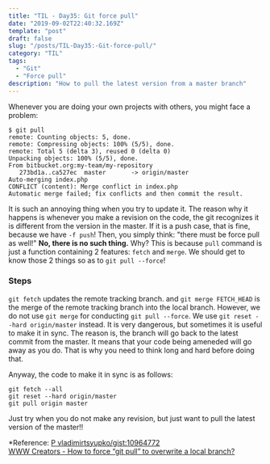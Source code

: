 ```yaml
---
title: "TIL - Day35: Git force pull"
date: "2019-09-02T22:40:32.169Z"
template: "post"
draft: false
slug: "/posts/TIL-Day35:-Git-force-pull/"
category: "TIL"
tags:
  - "Git"
  - "Force pull"
description: "How to pull the latest version from a master branch"
---
```

Whenever you are doing your own projects with others, you might face a problem:
```
$ git pull 
remote: Counting objects: 5, done.
remote: Compressing objects: 100% (5/5), done.
remote: Total 5 (delta 3), reused 0 (delta 0)
Unpacking objects: 100% (5/5), done.
From bitbucket.org:my-team/my-repository
   273bd1a..ca527ec  master       -> origin/master
Auto-merging index.php
CONFLICT (content): Merge conflict in index.php
Automatic merge failed; fix conflicts and then commit the result.
```
It is such an annoying thing when you try to update it. The reason why it happens is whenever you make a revision on the code, the git recognizes it is different from the version in the master.
If it is a push case, that is fine, because we have `-f push`! Then, you simply think: "there must be force pull as well!" __No, there is no such thing.__ Why? This is because `pull` command is just a function containing 2 features: `fetch` and `merge`. We should get to know those 2 things so as to `git pull --force`! 

### Steps
`git fetch` updates the remote tracking branch. and `git merge FETCH_HEAD` is the merge of the remote tracking branch into the local branch.
However, we do not use `git merge` for conducting `git pull --force`. We use `git reset --hard origin/master` instead. It is very dangerous, but sometimes it is useful to make it in sync.
The reason is, the branch will go back to the latest commit from the master. It means that your code being ameneded will go away as you do. That is why you need to think long and hard before doing that.

Anyway, the code to make it in sync is as follows:
```
git fetch --all
git reset --hard origin/master
git pull origin master
```

Just try when you do not make any revision, but just want to pull the latest version of the master!!

*Reference: [P vladimirtsyupko/gist:10964772](https://gist.github.com/vladimirtsyupko/10964772)</br> [WWW Creators - How to force “git pull” to overwrite a local branch?](http://www-creators.com/en/archives/1687)</br>